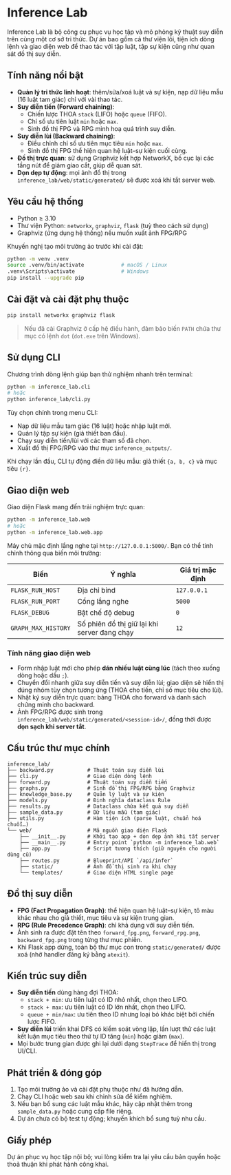 # Inference Lab

Inference Lab là bộ công cụ phục vụ học tập và mô phỏng kỹ thuật suy diễn trên cùng một cơ sở tri thức. Dự án bao gồm cả thư viện lõi, tiện ích dòng lệnh và giao diện web để thao tác với tập luật, tập sự kiện cũng như quan sát đồ thị suy diễn.

## Tính năng nổi bật

- **Quản lý tri thức linh hoạt**: thêm/sửa/xoá luật và sự kiện, nạp dữ liệu mẫu (16 luật tam giác) chỉ với vài thao tác.
- **Suy diễn tiến (Forward chaining)**:
  - Chiến lược THOA `stack` (LIFO) hoặc `queue` (FIFO).
  - Chỉ số ưu tiên luật `min` hoặc `max`.
  - Sinh đồ thị FPG và RPG minh hoạ quá trình suy diễn.
- **Suy diễn lùi (Backward chaining)**:
  - Điều chỉnh chỉ số ưu tiên mục tiêu `min` hoặc `max`.
  - Sinh đồ thị FPG thể hiện quan hệ luật–sự kiện cuối cùng.
- **Đồ thị trực quan**: sử dụng Graphviz kết hợp NetworkX, bố cục lại các tầng nút để giảm giao cắt, giúp dễ quan sát.
- **Dọn dẹp tự động**: mọi ảnh đồ thị trong `inference_lab/web/static/generated/` sẽ được xoá khi tắt server web.

## Yêu cầu hệ thống

- Python ≥ 3.10
- Thư viện Python: `networkx`, `graphviz`, `flask` (tuỳ theo cách sử dụng)
- Graphviz (ứng dụng hệ thống) nếu muốn xuất ảnh FPG/RPG

Khuyến nghị tạo môi trường ảo trước khi cài đặt:

```bash
python -m venv .venv
source .venv/bin/activate            # macOS / Linux
.venv\Scripts\activate               # Windows
pip install --upgrade pip
```

## Cài đặt và cài đặt phụ thuộc

```bash
pip install networkx graphviz flask
```

> Nếu đã cài Graphviz ở cấp hệ điều hành, đảm bảo biến `PATH` chứa thư mục có lệnh `dot` (`dot.exe` trên Windows).

## Sử dụng CLI

Chương trình dòng lệnh giúp bạn thử nghiệm nhanh trên terminal:

```bash
python -m inference_lab.cli
# hoặc
python inference_lab/cli.py
```

Tùy chọn chính trong menu CLI:

- Nạp dữ liệu mẫu tam giác (16 luật) hoặc nhập luật mới.
- Quản lý tập sự kiện (giả thiết ban đầu).
- Chạy suy diễn tiến/lùi với các tham số đã chọn.
- Xuất đồ thị FPG/RPG vào thư mục `inference_outputs/`.

Khi chạy lần đầu, CLI tự động điền dữ liệu mẫu: giả thiết `{a, b, c}` và mục tiêu `{r}`.

## Giao diện web

Giao diện Flask mang đến trải nghiệm trực quan:

```bash
python -m inference_lab.web
# hoặc
python -m inference_lab.web.app
```

Máy chủ mặc định lắng nghe tại `http://127.0.0.1:5000/`. Bạn có thể tinh chỉnh thông qua biến môi trường:

| Biến | Ý nghĩa | Giá trị mặc định |
| --- | --- | --- |
| `FLASK_RUN_HOST` | Địa chỉ bind | `127.0.0.1` |
| `FLASK_RUN_PORT` | Cổng lắng nghe | `5000` |
| `FLASK_DEBUG` | Bật chế độ debug | `0` |
| `GRAPH_MAX_HISTORY` | Số phiên đồ thị giữ lại khi server đang chạy | `12` |

### Tính năng giao diện web
- Form nhập luật mới cho phép **dán nhiều luật cùng lúc** (tách theo xuống dòng hoặc dấu `;`).  
- Chuyển đổi nhanh giữa suy diễn tiến và suy diễn lùi; giao diện sẽ hiển thị đúng nhóm tùy chọn tương ứng (THOA cho tiến, chỉ số mục tiêu cho lùi).  
- Nhật ký suy diễn trực quan: bảng THOA cho forward và danh sách chứng minh cho backward.  
- Ảnh FPG/RPG được sinh trong `inference_lab/web/static/generated/<session-id>/`, đồng thời được **dọn sạch khi server tắt**.

## Cấu trúc thư mục chính

```
inference_lab/
├── backward.py           # Thuật toán suy diễn lùi
├── cli.py                # Giao diện dòng lệnh
├── forward.py            # Thuật toán suy diễn tiến
├── graphs.py             # Sinh đồ thị FPG/RPG bằng Graphviz
├── knowledge_base.py     # Quản lý luật và sự kiện
├── models.py             # Định nghĩa dataclass Rule
├── results.py            # Dataclass chứa kết quả suy diễn
├── sample_data.py        # Dữ liệu mẫu (tam giác)
├── utils.py              # Hàm tiện ích (parse luật, chuẩn hoá chuỗi…)
└── web/                  # Mã nguồn giao diện Flask
    ├── __init__.py       # Khởi tạo app + dọn dẹp ảnh khi tắt server
    ├── __main__.py       # Entry point `python -m inference_lab.web`
    ├── app.py            # Script tương thích (giữ nguyên cho người dùng cũ)
    ├── routes.py         # Blueprint/API `/api/infer`
    ├── static/           # Ảnh đồ thị sinh ra khi chạy
    └── templates/        # Giao diện HTML single page
```

## Đồ thị suy diễn

- **FPG (Fact Propagation Graph)**: thể hiện quan hệ luật–sự kiện, tô màu khác nhau cho giả thiết, mục tiêu và sự kiện trung gian.
- **RPG (Rule Precedence Graph)**: chỉ khả dụng với suy diễn tiến.
- Ảnh sinh ra được đặt tên theo `forward_fpg.png`, `forward_rpg.png`, `backward_fpg.png` trong từng thư mục phiên.
- Khi Flask app dừng, toàn bộ thư mục con trong `static/generated/` được xoá (nhờ handler đăng ký bằng `atexit`).

## Kiến trúc suy diễn

- **Suy diễn tiến** dùng hàng đợi THOA:
  - `stack + min`: ưu tiên luật có ID nhỏ nhất, chọn theo LIFO.
  - `stack + max`: ưu tiên luật có ID lớn nhất, chọn theo LIFO.
  - `queue + min/max`: ưu tiên theo ID nhưng loại bỏ khác biệt bởi chiến lược FIFO.
- **Suy diễn lùi** triển khai DFS có kiểm soát vòng lặp, lần lượt thử các luật kết luận mục tiêu theo thứ tự ID tăng (`min`) hoặc giảm (`max`).
- Mọi bước trung gian được ghi lại dưới dạng `StepTrace` để hiển thị trong UI/CLI.

## Phát triển & đóng góp

1. Tạo môi trường ảo và cài đặt phụ thuộc như đã hướng dẫn.
2. Chạy CLI hoặc web sau khi chỉnh sửa để kiểm nghiệm.
3. Nếu bạn bổ sung các luật mẫu khác, hãy cập nhật thêm trong `sample_data.py` hoặc cung cấp file riêng.
4. Dự án chưa có bộ test tự động; khuyến khích bổ sung tuỳ nhu cầu.

## Giấy phép

Dự án phục vụ học tập nội bộ; vui lòng kiểm tra lại yêu cầu bản quyền hoặc thoả thuận khi phát hành công khai.
